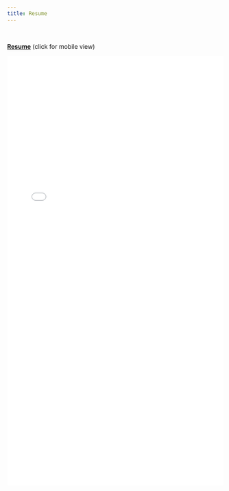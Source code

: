 ```yaml
---
title: Resume
---
```


<br>

[**Resume**](https://drive.google.com/file/d/1K8y2o-s87N-TUkCSphTsMsduBXS1sXdn/view?usp=sharings) (click for mobile view)

<embed src="assets/Phu Dang_Resume.pdf" type="application/pdf" width="100%" height="999">

<br>

<!-- [**Data Science resume**](https://drive.google.com/file/d/1170n1eRzQiA9uC4Ils4q1h7WqZtba00H/view?usp=sharing) (click for mobile view)

<embed src="assets/PhuDang_DataScienceResume.pdf" type="application/pdf" width="100%" height="999">

<br>

[**All in One resume**](https://drive.google.com/file/d/1ih-MWcJ8YlYO5jAhbfOq14H0qhbcoszP/view?usp=sharing) (click for mobile view)

<embed src="assets/PhuDang_Resume.pdf" type="application/pdf" width="100%" height="999"> -->


